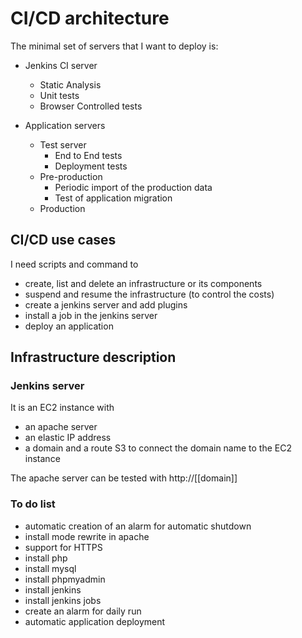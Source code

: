 # CI/CD architecture

The minimal set of servers that I want to deploy is:

- Jenkins CI server
	- Static Analysis
	- Unit tests
	- Browser Controlled tests
		
- Application servers
	- Test server
		- End to End tests
		- Deployment tests
	- Pre-production
		- Periodic import of the production data
		- Test of application migration
	- Production

## CI/CD use cases

I need scripts and command to

- create, list and delete an infrastructure or its components
- suspend and resume the infrastructure (to control the costs)
- create a jenkins server and add plugins
- install a job in the jenkins server
- deploy an application

## Infrastructure description

### Jenkins server

It is an EC2 instance with 
- an apache server
- an elastic IP address
- a domain and a route S3 to connect the domain name to the EC2 instance

The apache server can be tested with http://[[domain]]

### To do list

- automatic creation of an alarm for automatic shutdown
- install mode rewrite in apache
- support for HTTPS
- install php
- install mysql
- install phpmyadmin
- install jenkins
- install jenkins jobs
- create an alarm for daily run
- automatic application deployment